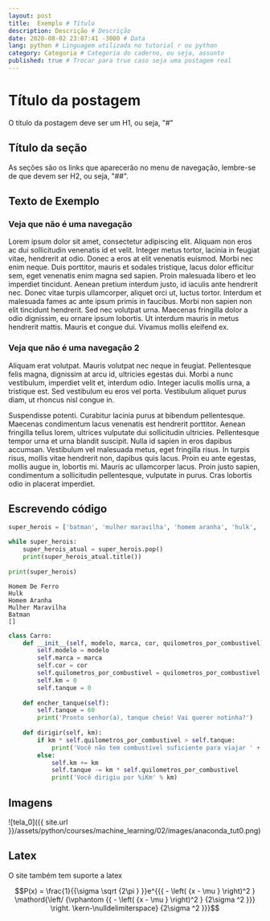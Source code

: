 ```yaml
---
layout: post
title:  Exemplo # Título
description: Descrição # Descrição
date: 2020-08-02 23:07:41 -3000 # Data
lang: python # Linguagem utilizada no tutorial r ou python
category: Categoria # Categoria do caderno, ou seja, assunto
published: true # Trocar para true caso seja uma postagem real
---
```



# Título da postagem 

O título da postagem deve ser um H1, ou seja, "#"

## Título da seção

As seções são os links que aparecerão no menu de navegação, lembre-se de que devem ser H2, ou seja, "##".

## Texto de Exemplo

### Veja que não é uma navegação 
Lorem ipsum dolor sit amet, consectetur adipiscing elit. Aliquam non eros ac dui sollicitudin venenatis id et velit. Integer metus tortor, lacinia in feugiat vitae, hendrerit at odio. Donec a eros at elit venenatis euismod. Morbi nec enim neque. Duis porttitor, mauris et sodales tristique, lacus dolor efficitur sem, eget venenatis enim magna sed sapien. Proin malesuada libero et leo imperdiet tincidunt. Aenean pretium interdum justo, id iaculis ante hendrerit nec. Donec vitae turpis ullamcorper, aliquet orci ut, luctus tortor. Interdum et malesuada fames ac ante ipsum primis in faucibus. Morbi non sapien non elit tincidunt hendrerit. Sed nec volutpat urna. Maecenas fringilla dolor a odio dignissim, eu ornare ipsum lobortis. Ut interdum mauris in metus hendrerit mattis. Mauris et congue dui. Vivamus mollis eleifend ex.

### Veja que não é uma navegação 2
Aliquam erat volutpat. Mauris volutpat nec neque in feugiat. Pellentesque felis magna, dignissim at arcu id, ultricies egestas dui. Morbi a nunc vestibulum, imperdiet velit et, interdum odio. Integer iaculis mollis urna, a tristique est. Sed vestibulum eu eros vel porta. Vestibulum aliquet purus diam, ut rhoncus nisl congue in.

Suspendisse potenti. Curabitur lacinia purus at bibendum pellentesque. Maecenas condimentum lacus venenatis est hendrerit porttitor. Aenean fringilla tellus lorem, ultrices vulputate dui sollicitudin ultricies. Pellentesque tempor urna et urna blandit suscipit. Nulla id sapien in eros dapibus accumsan. Vestibulum vel malesuada metus, eget fringilla risus. In turpis risus, mollis vitae hendrerit non, dapibus quis lacus. Proin eu ante egestas, mollis augue in, lobortis mi. Mauris ac ullamcorper lacus. Proin justo sapien, condimentum a sollicitudin pellentesque, vulputate in purus. Cras lobortis odio in placerat imperdiet.


## Escrevendo código

```python
super_herois = ['batman', 'mulher maravilha', 'homem aranha', 'hulk', 'homem de ferro']

while super_herois:
    super_herois_atual = super_herois.pop()
    print(super_herois_atual.title())
    
print(super_herois)
```

    Homem De Ferro
    Hulk
    Homem Aranha
    Mulher Maravilha
    Batman
    []

```python
class Carro:
    def __init__(self, modelo, marca, cor, quilometros_por_combustivel):
        self.modelo = modelo
        self.marca = marca
        self.cor = cor
        self.quilometros_por_combustivel = quilometros_por_combustivel
        self.km = 0
        self.tanque = 0
    
    def encher_tanque(self):
        self.tanque = 60
        print('Pronto senhor(a), tanque cheio! Vai querer notinha?')
        
    def dirigir(self, km):
        if km * self.quilometros_por_combustivel > self.tanque:
            print('Você não tem combustível suficiente para viajar ' + str(km) +'Km.')
        else:
            self.km += km
            self.tanque -= km * self.quilometros_por_combustivel
            print('Você dirigiu por %iKm' % km)        
```
## Imagens

![tela_0]({{ site.url }}/assets/python/courses/machine_learning/02/images/anaconda_tut0.png)

## Latex

O site também tem suporte a latex

$$P(x) = \frac{1}{{\sigma \sqrt {2\pi } }}e^{{{ - \left( {x - \mu } \right)^2 } \mathord{\left/ {\vphantom {{ - \left( {x - \mu } \right)^2 } {2\sigma ^2 }}} \right. \kern-\nulldelimiterspace} {2\sigma ^2 }}}$$